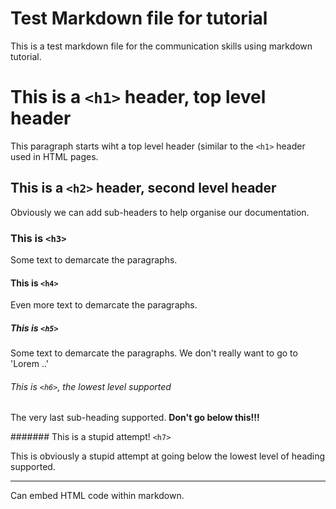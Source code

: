 # Test Markdown file for tutorial
This is a test markdown file for the communication skills using markdown tutorial.
# This is a `<h1>` header, top level header
This paragraph starts wiht a top level header (similar to the `<h1>` header used in HTML pages.

## This is a `<h2>` header, second level header
Obviously we can add sub-headers to help organise our documentation.

### This is `<h3>`
Some text to demarcate the paragraphs.

#### This is `<h4>`
Even more text to demarcate the paragraphs.

##### This is `<h5>`
Some text to demarcate the paragraphs. We don't really want to go to 'Lorem ..'

###### This is `<h6>`, the lowest level supported
The very last sub-heading supported. **Don't go below this!!!**

####### This is a stupid attempt! `<h7>`

This is obviously a stupid attempt at going below the lowest level of heading supported.
<hr>
Can embed HTML code within markdown.
